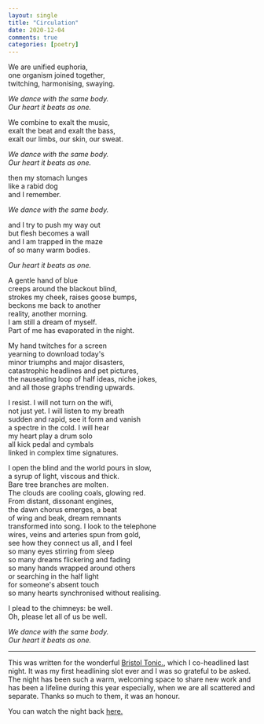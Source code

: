 ```yaml
---
layout: single
title: "Circulation"
date: 2020-12-04
comments: true
categories: [poetry]
---
```

We are unified euphoria,  
one organism joined together,  
twitching, harmonising, swaying.  

*We dance with the same body.*     
*Our heart it beats as one.*   

We combine to exalt the music,    
exalt the beat and exalt the bass,  
exalt our limbs, our skin, our sweat.  

*We dance with the same body.*  
*Our heart it beats as one.*  

then my stomach lunges  
like a rabid dog  
and I remember.  

*We dance with the same body.*  

and I try to push my way out  
but flesh becomes a wall  
and I am trapped in the maze  
of so many warm bodies.  

*Our heart it beats as one.*  

A gentle hand of blue   
creeps around the blackout blind,  
strokes my cheek, raises goose bumps,  
beckons me back to another   
reality, another morning.  
I am still a dream of myself.  
Part of me has evaporated in the night.  

My hand twitches for a screen  
yearning to download today's  
minor triumphs and major disasters,  
catastrophic headlines and pet pictures,  
the nauseating loop of half ideas, niche jokes,  
and all those graphs trending upwards.  

I resist. I will not turn on the wifi,  
not just yet.  I will listen to my breath  
sudden and rapid, see it form and vanish  
a spectre in the cold. I will hear   
my heart play a drum solo  
all kick pedal and cymbals  
linked in complex time signatures.   

I open the blind and the world pours in slow,   
a syrup of light, viscous and thick.   
Bare tree branches are molten.   
The clouds are cooling coals, glowing red.  
From distant, dissonant engines,  
the dawn chorus emerges, a beat   
of wing and beak, dream remnants   
transformed into song. I look to the telephone  
wires,  veins and arteries spun from gold,  
see how they connect us all, and I feel  
so many eyes stirring from sleep  
so many dreams flickering and fading   
so many hands wrapped around others   
or searching in the half light   
for someone's absent touch   
so many hearts synchronised without realising.   

I plead to the chimneys: be well.   
Oh, please let all of us be well.  

*We dance with the same body.*  
*Our heart it beats as one.*  

***

This was written for the wonderful [Bristol Tonic.](facebook.com/BristolTonic/), which I co-headlined last night. It was my first headlining slot ever and I was so grateful to be asked. The night has been such a warm, welcoming space to share new work and has been a lifeline during this year especially, when we are all scattered and separate. Thanks so much to them, it was an honour.

You can watch the night back [here.](https://www.facebook.com/881907221970150/videos/403226870869725)
